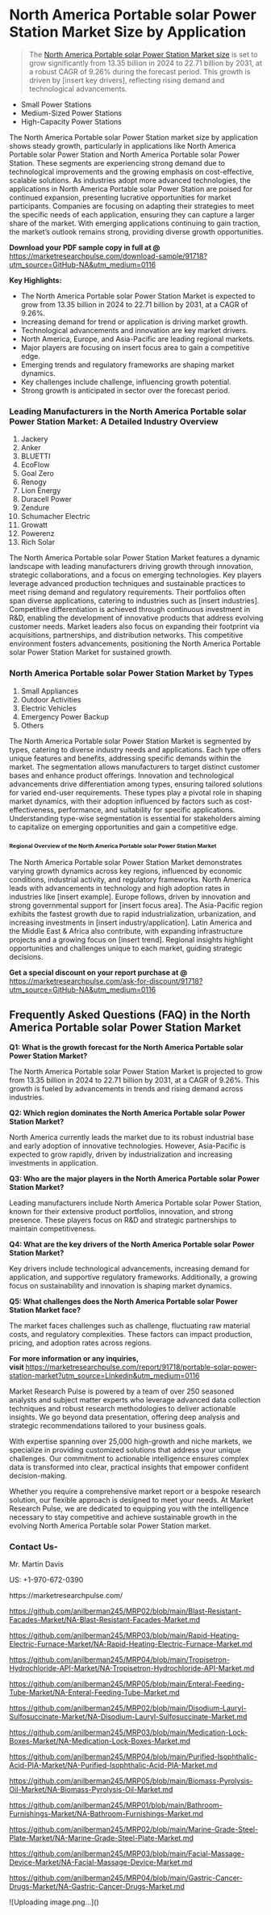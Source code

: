 <h1>North America Portable solar Power Station Market&nbsp;Size by Application</h1><blockquote><p>The <a href="https://marketresearchpulse.com/download-sample/91718?utm_source=GitHub-NA&amp;utm_medium=0116">North America Portable solar Power Station Market size</a> is set to grow significantly from 13.35 billion in 2024 to 22.71 billion by 2031, at a robust CAGR of 9.26% during the forecast period. This growth is driven by [insert key drivers], reflecting rising demand and technological advancements.</p></blockquote><ul><li>Small Power Stations<li> Medium-Sized Power Stations<li> High-Capacity Power Stations</li></ul><p>The North America Portable solar Power Station market size by application shows steady growth, particularly in applications like North America Portable solar Power Station and North America Portable solar Power Station. These segments are experiencing strong demand due to technological improvements and the growing emphasis on cost-effective, scalable solutions. As industries adopt more advanced technologies, the applications in North America Portable solar Power Station are poised for continued expansion, presenting lucrative opportunities for market participants. Companies are focusing on adapting their strategies to meet the specific needs of each application, ensuring they can capture a larger share of the market. With emerging applications continuing to gain traction, the market’s outlook remains strong, providing diverse growth opportunities.</p><p><strong>Download your PDF sample copy in full at @ </strong><a href="https://marketresearchpulse.com/download-sample/91718?utm_source=GitHub-NA&amp;utm_medium=0116">https://marketresearchpulse.com/download-sample/91718?utm_source=GitHub-NA&amp;utm_medium=0116</a></p><p><strong>Key Highlights: </strong></p><ul><li>The North America Portable solar Power Station Market is expected to grow from 13.35 billion in 2024 to 22.71 billion by 2031, at a CAGR of 9.26%.</li><li>Increasing demand for trend or application is driving market growth.</li><li>Technological advancements and innovation are key market drivers.</li><li>North America, Europe, and Asia-Pacific are leading regional markets.</li><li>Major players are focusing on insert focus area to gain a competitive edge.</li><li>Emerging trends and regulatory frameworks are shaping market dynamics.</li><li>Key challenges include challenge, influencing growth potential.</li><li>Strong growth is anticipated in sector over the forecast period.</li></ul><h3>Leading Manufacturers in the North America Portable solar Power Station Market: A Detailed Industry Overview</h3><ol><li>Jackery</li><li>Anker</li><li>BLUETTI</li><li>EcoFlow</li><li>Goal Zero</li><li>Renogy</li><li>Lion Energy</li><li>Duracell Power</li><li>Zendure</li><li>Schumacher Electric</li><li>Growatt</li><li>Powerenz</li><li>Rich Solar</li></ol><div class="flex max-w-full flex-col flex-grow"><div class="min-h-8 text-message flex w-full flex-col items-end gap-2 whitespace-normal break-words [.text-message+&amp;]:mt-5" dir="auto" data-message-author-role="assistant" data-message-id="fd8432e4-4910-450d-b182-61b7bfb0a01f" data-message-model-slug="gpt-4o"><div class="flex w-full flex-col gap-1 empty:hidden first:pt-[3px]"><div class="markdown prose w-full break-words dark:prose-invert light"><p>The North America Portable solar Power Station Market features a dynamic landscape with leading manufacturers driving growth through innovation, strategic collaborations, and a focus on emerging technologies. Key players leverage advanced production techniques and sustainable practices to meet rising demand and regulatory requirements. Their portfolios often span diverse applications, catering to industries such as [insert industries]. Competitive differentiation is achieved through continuous investment in R&amp;D, enabling the development of innovative products that address evolving customer needs. Market leaders also focus on expanding their footprint via acquisitions, partnerships, and distribution networks. This competitive environment fosters advancements, positioning the North America Portable solar Power Station Market for sustained growth.</p></div></div></div></div><h3>North America Portable solar Power Station Market by Types</h3><ol><li>Small Appliances<li> Outdoor Activities<li> Electric Vehicles<li> Emergency Power Backup<li> Others</li></ol><div class="flex max-w-full flex-col flex-grow"><div class="min-h-8 text-message flex w-full flex-col items-end gap-2 whitespace-normal break-words [.text-message+&amp;]:mt-5" dir="auto" data-message-author-role="assistant" data-message-id="084470be-0bb7-4664-bddf-5156b4f41249" data-message-model-slug="gpt-4o-mini"><div class="flex w-full flex-col gap-1 empty:hidden first:pt-[3px]"><div class="markdown prose w-full break-words dark:prose-invert light"><p>The North America Portable solar Power Station Market is segmented by types, catering to diverse industry needs and applications. Each type offers unique features and benefits, addressing specific demands within the market. The segmentation allows manufacturers to target distinct customer bases and enhance product offerings. Innovation and technological advancements drive differentiation among types, ensuring tailored solutions for varied end-user requirements. These types play a pivotal role in shaping market dynamics, with their adoption influenced by factors such as cost-effectiveness, performance, and suitability for specific applications. Understanding type-wise segmentation is essential for stakeholders aiming to capitalize on emerging opportunities and gain a competitive edge.</p></div></div></div></div><h3><span style="font-size: 11px;">Regional Overview of the North America Portable solar Power Station Market</span></h3><div class="flex max-w-full flex-col flex-grow"><div class="min-h-8 text-message flex w-full flex-col items-end gap-2 whitespace-normal break-words [.text-message+&amp;]:mt-5" dir="auto" data-message-author-role="assistant" data-message-id="e9038762-ce64-4e30-91c9-9bd413514231" data-message-model-slug="gpt-4o-mini"><div class="flex w-full flex-col gap-1 empty:hidden first:pt-[3px]"><div class="markdown prose w-full break-words dark:prose-invert light"><p>The North America Portable solar Power Station Market demonstrates varying growth dynamics across key regions, influenced by economic conditions, industrial activity, and regulatory frameworks. North America leads with advancements in technology and high adoption rates in industries like [insert example]. Europe follows, driven by innovation and strong governmental support for [insert focus area]. The Asia-Pacific region exhibits the fastest growth due to rapid industrialization, urbanization, and increasing investments in [insert industry/application]. Latin America and the Middle East &amp; Africa also contribute, with expanding infrastructure projects and a growing focus on [insert trend]. Regional insights highlight opportunities and challenges unique to each market, guiding strategic decisions.</p></div></div></div></div><p><strong>Get a special discount on your report purchase at @ </strong><a href="https://marketresearchpulse.com/ask-for-discount/91718?utm_source=GitHub-NA&amp;utm_medium=0116">https://marketresearchpulse.com/ask-for-discount/91718?utm_source=GitHub-NA&amp;utm_medium=0116</a></p><h2>Frequently Asked Questions (FAQ) in the North America Portable solar Power Station Market</h2><p><strong>Q1: What is the growth forecast for the North America Portable solar Power Station Market?</strong></p><p>The North America Portable solar Power Station Market is projected to grow from 13.35 billion in 2024 to 22.71 billion by 2031, at a CAGR of 9.26%. This growth is fueled by advancements in trends and rising demand across industries.</p><p><strong>Q2: Which region dominates the North America Portable solar Power Station Market?</strong></p><p>North America currently leads the market due to its robust industrial base and early adoption of innovative technologies. However, Asia-Pacific is expected to grow rapidly, driven by industrialization and increasing investments in application.</p><p><strong>Q3: Who are the major players in the North America Portable solar Power Station Market?</strong></p><p>Leading manufacturers include North America Portable solar Power Station, known for their extensive product portfolios, innovation, and strong presence. These players focus on R&amp;D and strategic partnerships to maintain competitiveness.</p><p><strong>Q4: What are the key drivers of the North America Portable solar Power Station Market?</strong></p><p>Key drivers include technological advancements, increasing demand for application, and supportive regulatory frameworks. Additionally, a growing focus on sustainability and innovation is shaping market dynamics.</p><p><strong>Q5: What challenges does the North America Portable solar Power Station Market face?</strong></p><p>The market faces challenges such as challenge, fluctuating raw material costs, and regulatory complexities. These factors can impact production, pricing, and adoption rates across regions.</p><p><strong>For more information or any inquiries, visit&nbsp;</strong><a href="https://marketresearchpulse.com/report/91718/portable-solar-power-station-market?utm_source=Linkedin&utm_medium=0116">https://marketresearchpulse.com/report/91718/portable-solar-power-station-market?utm_source=Linkedin&utm_medium=0116</a></p><p>Market Research Pulse is powered by a team of over 250 seasoned analysts and subject matter experts who leverage advanced data collection techniques and robust research methodologies to deliver actionable insights. We go beyond data presentation, offering deep analysis and strategic recommendations tailored to your business goals.</p><p>With expertise spanning over 25,000 high-growth and niche markets, we specialize in providing customized solutions that address your unique challenges. Our commitment to actionable intelligence ensures complex data is transformed into clear, practical insights that empower confident decision-making.</p><p>Whether you require a comprehensive market report or a bespoke research solution, our flexible approach is designed to meet your needs. At Market Research Pulse, we are dedicated to equipping you with the intelligence necessary to stay competitive and achieve sustainable growth in the evolving North America Portable solar Power Station market.</p><h3><strong>Contact Us-</strong></h3><p>Mr. Martin Davis</p><p>US: +1-970-672-0390</p><p>https://marketresearchpulse.com/</p><p><a href="https://github.com/anilberman245/MRP02/blob/main/Blast-Resistant-Facades-Market/NA-Blast-Resistant-Facades-Market.md">https://github.com/anilberman245/MRP02/blob/main/Blast-Resistant-Facades-Market/NA-Blast-Resistant-Facades-Market.md</a></p><p><a href="https://github.com/anilberman245/MRP03/blob/main/Rapid-Heating-Electric-Furnace-Market/NA-Rapid-Heating-Electric-Furnace-Market.md">https://github.com/anilberman245/MRP03/blob/main/Rapid-Heating-Electric-Furnace-Market/NA-Rapid-Heating-Electric-Furnace-Market.md</a></p><p><a href="https://github.com/anilberman245/MRP04/blob/main/Tropisetron-Hydrochloride-API-Market/NA-Tropisetron-Hydrochloride-API-Market.md">https://github.com/anilberman245/MRP04/blob/main/Tropisetron-Hydrochloride-API-Market/NA-Tropisetron-Hydrochloride-API-Market.md</a></p><p><a href="https://github.com/anilberman245/MRP05/blob/main/Enteral-Feeding-Tube-Market/NA-Enteral-Feeding-Tube-Market.md">https://github.com/anilberman245/MRP05/blob/main/Enteral-Feeding-Tube-Market/NA-Enteral-Feeding-Tube-Market.md</a></p><p><a href="https://github.com/anilberman245/MRP02/blob/main/Disodium-Lauryl-Sulfosuccinate-Market/NA-Disodium-Lauryl-Sulfosuccinate-Market.md">https://github.com/anilberman245/MRP02/blob/main/Disodium-Lauryl-Sulfosuccinate-Market/NA-Disodium-Lauryl-Sulfosuccinate-Market.md</a></p><p><a href="https://github.com/anilberman245/MRP03/blob/main/Medication-Lock-Boxes-Market/NA-Medication-Lock-Boxes-Market.md">https://github.com/anilberman245/MRP03/blob/main/Medication-Lock-Boxes-Market/NA-Medication-Lock-Boxes-Market.md</a></p><p><a href="https://github.com/anilberman245/MRP04/blob/main/Purified-Isophthalic-Acid-PIA-Market/NA-Purified-Isophthalic-Acid-PIA-Market.md">https://github.com/anilberman245/MRP04/blob/main/Purified-Isophthalic-Acid-PIA-Market/NA-Purified-Isophthalic-Acid-PIA-Market.md</a></p><p><a href="https://github.com/anilberman245/MRP05/blob/main/Biomass-Pyrolysis-Oil-Market/NA-Biomass-Pyrolysis-Oil-Market.md">https://github.com/anilberman245/MRP05/blob/main/Biomass-Pyrolysis-Oil-Market/NA-Biomass-Pyrolysis-Oil-Market.md</a></p><p><a href="https://github.com/anilberman245/MRP01/blob/main/Bathroom-Furnishings-Market/NA-Bathroom-Furnishings-Market.md">https://github.com/anilberman245/MRP01/blob/main/Bathroom-Furnishings-Market/NA-Bathroom-Furnishings-Market.md</a></p><p><a href="https://github.com/anilberman245/MRP02/blob/main/Marine-Grade-Steel-Plate-Market/NA-Marine-Grade-Steel-Plate-Market.md">https://github.com/anilberman245/MRP02/blob/main/Marine-Grade-Steel-Plate-Market/NA-Marine-Grade-Steel-Plate-Market.md</a></p><p><a href="https://github.com/anilberman245/MRP03/blob/main/Facial-Massage-Device-Market/NA-Facial-Massage-Device-Market.md">https://github.com/anilberman245/MRP03/blob/main/Facial-Massage-Device-Market/NA-Facial-Massage-Device-Market.md</a></p><p><a href="https://github.com/anilberman245/MRP04/blob/main/Gastric-Cancer-Drugs-Market/NA-Gastric-Cancer-Drugs-Market.md">https://github.com/anilberman245/MRP04/blob/main/Gastric-Cancer-Drugs-Market/NA-Gastric-Cancer-Drugs-Market.md</a></p>
![Uploading image.png…]()

